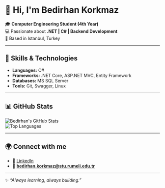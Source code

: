 # 👋 Hi, I'm Bedirhan Korkmaz  

🎓 **Computer Engineering Student (4th Year)**  
💻 Passionate about **.NET | C# | Backend Development**  
📍 Based in Istanbul, Turkey  

---

## 🚀 Skills & Technologies
- **Languages:** C#  
- **Frameworks:** .NET Core, ASP.NET MVC, Entity Framework  
- **Databases:** MS SQL Server
- **Tools:** Git, Swagger, Linux  

---

## 📊 GitHub Stats
![Bedirhan's GitHub Stats](https://github-readme-stats.vercel.app/api?username=coderhan&show_icons=true&theme=radical)  
![Top Languages](https://github-readme-stats.vercel.app/api/top-langs/?username=coderhan&layout=compact&theme=radical)

---

## 🌍 Connect with me
- 💼 [LinkedIn](https://www.linkedin.com/in/bedirhan-korkmaz-a81234243/)  
- 📧 **bedirhan.korkmaz@stu.rumeli.edu.tr**
  
---
✨ *“Always learning, always building.”*  

